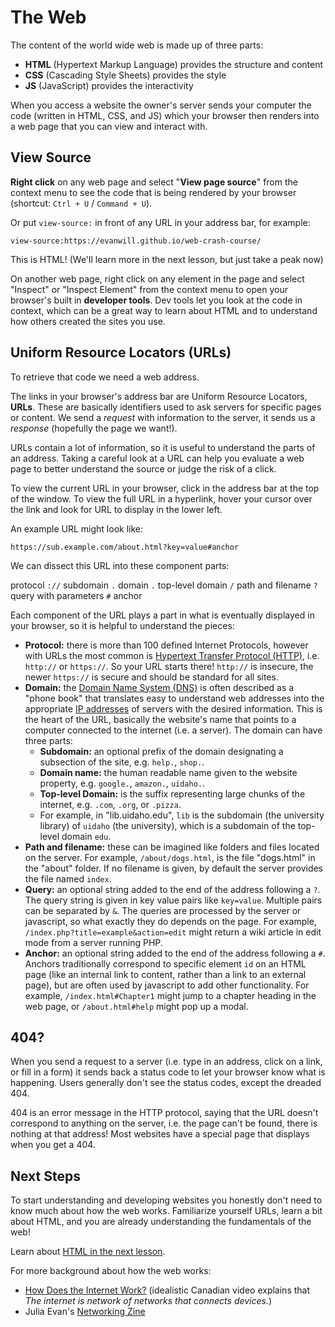 # The Web

The content of the world wide web is made up of three parts:

- **HTML** (Hypertext Markup Language) provides the structure and content
- **CSS** (Cascading Style Sheets) provides the style
- **JS** (JavaScript) provides the interactivity

When you access a website the owner's server sends your computer the code (written in HTML, CSS, and JS) which your browser then renders into a web page that you can view and interact with.

## View Source 

**Right click** on any web page and select "**View page source**" from the context menu to see the code that is being rendered by your browser (shortcut: `Ctrl + U` / `Command + U`). 

Or put `view-source:` in front of any URL in your address bar, for example:

`view-source:https://evanwill.github.io/web-crash-course/`

This is HTML!
(We'll learn more in the next lesson, but just take a peak now)

On another web page, right click on any element in the page and select "Inspect" or "Inspect Element" from the context menu to open your browser's built in **developer tools**. 
Dev tools let you look at the code in context, which can be a great way to learn about HTML and to understand how others created the sites you use.

## Uniform Resource Locators (URLs)

To retrieve that code we need a web address. 

The links in your browser's address bar are Uniform Resource Locators, **URLs**.
These are basically identifiers used to ask servers for specific pages or content. 
We send a *request* with information to the server, it sends us a *response* (hopefully the page we want!).

URLs contain a lot of information, so it is useful to understand the parts of an address.
Taking a careful look at a URL can help you evaluate a web page to better understand the source or judge the risk of a click.

To view the current URL in your browser, click in the address bar at the top of the window. 
To view the full URL in a hyperlink, hover your cursor over the link and look for URL to display in the lower left.

An example URL might look like:

`https://sub.example.com/about.html?key=value#anchor`

We can dissect this URL into these component parts:

protocol `://` subdomain `.` domain `.` top-level domain `/` path and filename `?` query with parameters `#` anchor

Each component of the URL plays a part in what is eventually displayed in your browser, so it is helpful to understand the pieces:

- **Protocol:** there is more than 100 defined Internet Protocols, however with URLs the most common is [Hypertext Transfer Protocol (HTTP)](https://en.wikipedia.org/wiki/Hypertext_Transfer_Protocol), i.e. `http://` or `https://`. So your URL starts there! `http://` is insecure, the newer `https://` is secure and should be standard for all sites.
- **Domain:** the [Domain Name System (DNS)](https://en.wikipedia.org/wiki/Domain_Name_System) is often described as a "phone book" that translates easy to understand web addresses into the appropriate [IP addresses](https://en.wikipedia.org/wiki/IP_address) of servers with the desired information. This is the heart of the URL, basically the website's name that points to a computer connected to the internet (i.e. a server). The domain can have three parts:
    - **Subdomain:** an optional prefix of the domain designating a subsection of the site, e.g. `help.`, `shop.`.
    - **Domain name:** the human readable name given to the website property, e.g. `google.`, `amazon.`, `uidaho.`.
    - **Top-level Domain:** is the suffix representing large chunks of the internet, e.g. `.com`, `.org`, or `.pizza`.
    - For example, in "lib.uidaho.edu", `lib` is the subdomain (the university library) of `uidaho` (the university), which is a subdomain of the top-level domain `edu`. 
- **Path and filename:** these can be imagined like folders and files located on the server. For example, `/about/dogs.html`, is the file "dogs.html" in the "about" folder. If no filename is given, by default the server provides the file named `index`.
- **Query:** an optional string added to the end of the address following a `?`. The query string is given in key value pairs like `key=value`. Multiple pairs can be separated by `&`. The queries are processed by the server or javascript, so what exactly they do depends on the page. For example, `/index.php?title=example&action=edit` might return a wiki article in edit mode from a server running PHP.
- **Anchor:** an optional string added to the end of the address following a `#`. Anchors traditionally correspond to specific element `id` on an HTML page (like an internal link to content, rather than a link to an external page), but are often used by javascript to add other functionality. For example, `/index.html#Chapter1` might jump to a chapter heading in the web page, or `/about.html#help` might pop up a modal.

## 404?

When you send a request to a server (i.e. type in an address, click on a link, or fill in a form) it sends back a status code to let your browser know what is happening. 
Users generally don't see the status codes, except the dreaded 404. 

404 is an error message in the HTTP protocol, saying that the URL doesn't correspond to anything on the server, i.e. the page can't be found, there is nothing at that address!
Most websites have a special page that displays when you get a 404.

## Next Steps 

To start understanding and developing websites you honestly don't need to know much about how the web works.
Familiarize yourself URLs, learn a bit about HTML, and you are already understanding the fundamentals of the web!

Learn about [HTML in the next lesson](1-html.md).

For more background about how the web works:

- [How Does the Internet Work?](https://youtu.be/i5oe63pOhLI) (idealistic Canadian video explains that *The internet is network of networks that connects devices.*)
- Julia Evan's [Networking Zine](https://wizardzines.com/zines/networking/)
